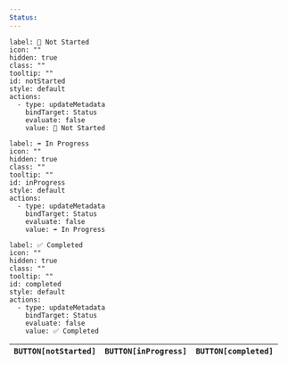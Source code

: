 ```yaml
---
Status:
---
```

```meta-bind-button
label: 🛑 Not Started
icon: ""
hidden: true
class: ""
tooltip: ""
id: notStarted
style: default
actions:
  - type: updateMetadata
    bindTarget: Status
    evaluate: false
    value: 🛑 Not Started

```

```meta-bind-button
label: ➡️ In Progress
icon: ""
hidden: true
class: ""
tooltip: ""
id: inProgress
style: default
actions:
  - type: updateMetadata
    bindTarget: Status
    evaluate: false
    value: ➡️ In Progress

```

```meta-bind-button
label: ✅ Completed
icon: ""
hidden: true
class: ""
tooltip: ""
id: completed
style: default
actions:
  - type: updateMetadata
    bindTarget: Status
    evaluate: false
    value: ✅ Completed

```

| `BUTTON[notStarted]` | `BUTTON[inProgress]` | `BUTTON[completed]` |
| -------------------- | -------------------- | ------------------- |



